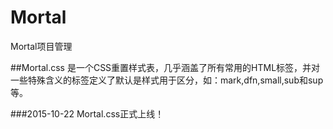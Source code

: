 # Mortal
Mortal项目管理

##Mortal.css
是一个CSS重置样式表，几乎涵盖了所有常用的HTML标签，并对一些特殊含义的标签定义了默认是样式用于区分，如：mark,dfn,small,sub和sup等。

###2015-10-22
Mortal.css正式上线！
